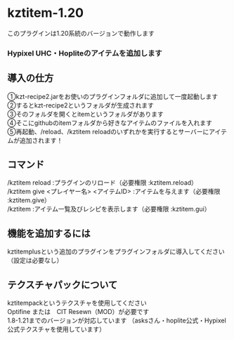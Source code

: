 # kztitem-1.20
このプラグインは1.20系統のバージョンで動作します
### Hypixel UHC・Hopliteのアイテムを追加します

## 導入の仕方
①kzt-recipe2.jarをお使いのプラグインフォルダに追加して一度起動します<br>
②するとkzt-recipe2というフォルダが生成されます<br>
③そのフォルダを開くとitemというフォルダがあります<br>
④そこにgithubのitemフォルダから好きなアイテムのファイルを入れます<br>
⑤再起動、/reload、/kztitem reloadのいずれかを実行するとサーバーにアイテムが追加されます！

## コマンド
/kztitem reload :プラグインのリロード（必要権限 :kztitem.reload）<br>
/kztitem give <プレイヤー名> <アイテムID> :アイテムを与えます（必要権限 :kztitem.give）<br>
/kztitem :アイテム一覧及びレシピを表示します（必要権限 :kztitem.gui）

## 機能を追加するには
kztitemplusという追加のプラグインをプラグインフォルダに導入してください（設定は必要なし）

## テクスチャパックについて
kztitempackというテクスチャを使用してください<br>
Optifine または　CIT Resewn（MOD）が必要です<br>
1.8-1.21までのバージョンが対応しています
（asksさん・hoplite公式・Hypixel公式テクスチャを使用しています）
